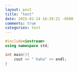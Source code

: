 ```yaml
---
layout: post
title: "test"
date: 2015-01-14 16:29:21 -0500
comments: true
categories: test 
---
```


``` C++ test
#include<iostream>
using namespace std;

int main(){
	cout << " haha" << endl;
}
```
